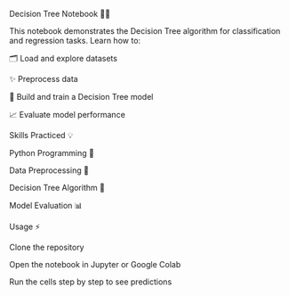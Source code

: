 Decision Tree Notebook 🌳🤖

This notebook demonstrates the Decision Tree algorithm for classification and regression tasks. Learn how to:

🗂️ Load and explore datasets

✨ Preprocess data

🌳 Build and train a Decision Tree model

📈 Evaluate model performance

Skills Practiced 💡

Python Programming 🐍

Data Preprocessing 🧹

Decision Tree Algorithm 🌳

Model Evaluation 📊

Usage ⚡

Clone the repository

Open the notebook in Jupyter or Google Colab

Run the cells step by step to see predictions
